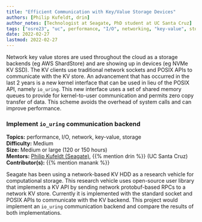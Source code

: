 ```yaml
---
title: "Efficient Communication with Key/Value Storage Devices"
authors: [Philip Kufeldt, drin]
author_notes: [Technologist at Seagate, PhD student at UC Santa Cruz]
tags: ["osre23", "uc", performance, "I/O", networking, "key-value", storage]
date: 2022-02-27
lastmod: 2022-02-27
---
```


Network key value stores are used throughout the cloud as a storage backends (eg AWS ShardStore) and are showing up in devices (eg NVMe KV SSD). The KV clients use traditional network sockets and POSIX APIs to communicate with the KV store. An advancement that has occurred in the last 2 years is a new kernel interface that can be used in lieu of the POSIX API, namely `io_uring`. This new interface uses a set of shared memory queues to provide for kernel-to-user communication and permits zero copy transfer of data. This scheme avoids the overhead of system calls and can improve performance.    

### Implement `io_uring` communication backend

**Topics:** performance, I/O, network, key-value, storage  
**Difficulty:** Medium  
**Size:** Medium or large (120 or 150 hours)  
**Mentors:** [Philip Kufeldt (Seagate)](mailto:philip.kufeldt@seagate.com), {{% mention drin %}} (UC Santa Cruz)
**Contributor(s):** {{% mention manank %}}

Seagate has been using a network-based KV HDD as a research vehicle for computational storage.  This research vehicle uses open-source user library that implements a KV API by sending network protobuf-based RPCs to a network KV store. Currently it is implemented with the standard socket and POSIX APIs to  communicate with the KV backend.  This project would implement an `io_uring` communication backend and compare the results of both implementations.